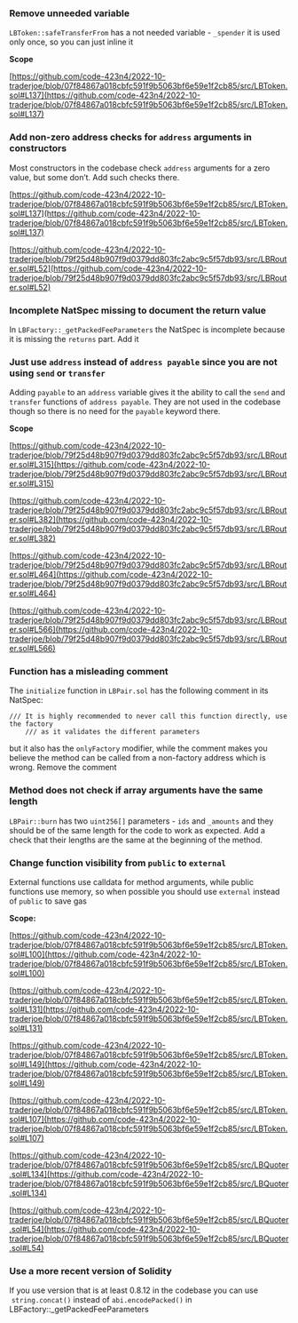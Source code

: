 ### Remove unneeded variable

`LBToken::safeTransferFrom` has a not needed variable - `_spender` it is used only once, so you can just inline it

**********Scope**********

[https://github.com/code-423n4/2022-10-traderjoe/blob/07f84867a018cbfc591f9b5063bf6e59e1f2cb85/src/LBToken.sol#L137](https://github.com/code-423n4/2022-10-traderjoe/blob/07f84867a018cbfc591f9b5063bf6e59e1f2cb85/src/LBToken.sol#L137)

### Add non-zero address checks for `address` arguments in constructors

Most constructors in the codebase check `address` arguments for a zero value, but some don’t. Add such checks there.

[https://github.com/code-423n4/2022-10-traderjoe/blob/07f84867a018cbfc591f9b5063bf6e59e1f2cb85/src/LBToken.sol#L137](https://github.com/code-423n4/2022-10-traderjoe/blob/07f84867a018cbfc591f9b5063bf6e59e1f2cb85/src/LBToken.sol#L137)

[https://github.com/code-423n4/2022-10-traderjoe/blob/79f25d48b907f9d0379dd803fc2abc9c5f57db93/src/LBRouter.sol#L52](https://github.com/code-423n4/2022-10-traderjoe/blob/79f25d48b907f9d0379dd803fc2abc9c5f57db93/src/LBRouter.sol#L52)

### Incomplete NatSpec missing to document the return value

In `LBFactory::_getPackedFeeParameters` the NatSpec is incomplete because it is missing the `returns` part. Add it

### Just use `address` instead of `address payable` since you are not using `send` or `transfer`

Adding `payable` to an `address` variable gives it the ability to call the `send` and `transfer` functions of `address payable`. They are not used in the codebase though so there is no need for the `payable` keyword there.

**********Scope**********

[https://github.com/code-423n4/2022-10-traderjoe/blob/79f25d48b907f9d0379dd803fc2abc9c5f57db93/src/LBRouter.sol#L315](https://github.com/code-423n4/2022-10-traderjoe/blob/79f25d48b907f9d0379dd803fc2abc9c5f57db93/src/LBRouter.sol#L315)

[https://github.com/code-423n4/2022-10-traderjoe/blob/79f25d48b907f9d0379dd803fc2abc9c5f57db93/src/LBRouter.sol#L382](https://github.com/code-423n4/2022-10-traderjoe/blob/79f25d48b907f9d0379dd803fc2abc9c5f57db93/src/LBRouter.sol#L382)

[https://github.com/code-423n4/2022-10-traderjoe/blob/79f25d48b907f9d0379dd803fc2abc9c5f57db93/src/LBRouter.sol#L464](https://github.com/code-423n4/2022-10-traderjoe/blob/79f25d48b907f9d0379dd803fc2abc9c5f57db93/src/LBRouter.sol#L464)

[https://github.com/code-423n4/2022-10-traderjoe/blob/79f25d48b907f9d0379dd803fc2abc9c5f57db93/src/LBRouter.sol#L566](https://github.com/code-423n4/2022-10-traderjoe/blob/79f25d48b907f9d0379dd803fc2abc9c5f57db93/src/LBRouter.sol#L566)

### Function has a misleading comment

The `initialize` function in `LBPair.sol` has the following comment in its NatSpec:

```solidity
/// It is highly recommended to never call this function directly, use the factory
    /// as it validates the different parameters
```

but it also has the `onlyFactory` modifier, while the comment makes you believe the method can be called from a non-factory address which is wrong. Remove the comment

### Method does not check if array arguments have the same length

`LBPair::burn` has two `uint256[]` parameters - `ids` and `_amounts` and they should be of the same length for the code to work as expected. Add a check that their lengths are the same at the beginning of the method.

### Change function visibility from `public` to `external`

External functions use calldata for method arguments, while public functions use memory, so when possible you should use `external` instead of `public` to save gas

************Scope:************

[https://github.com/code-423n4/2022-10-traderjoe/blob/07f84867a018cbfc591f9b5063bf6e59e1f2cb85/src/LBToken.sol#L100](https://github.com/code-423n4/2022-10-traderjoe/blob/07f84867a018cbfc591f9b5063bf6e59e1f2cb85/src/LBToken.sol#L100)

[https://github.com/code-423n4/2022-10-traderjoe/blob/07f84867a018cbfc591f9b5063bf6e59e1f2cb85/src/LBToken.sol#L131](https://github.com/code-423n4/2022-10-traderjoe/blob/07f84867a018cbfc591f9b5063bf6e59e1f2cb85/src/LBToken.sol#L131)

[https://github.com/code-423n4/2022-10-traderjoe/blob/07f84867a018cbfc591f9b5063bf6e59e1f2cb85/src/LBToken.sol#L149](https://github.com/code-423n4/2022-10-traderjoe/blob/07f84867a018cbfc591f9b5063bf6e59e1f2cb85/src/LBToken.sol#L149)

[https://github.com/code-423n4/2022-10-traderjoe/blob/07f84867a018cbfc591f9b5063bf6e59e1f2cb85/src/LBToken.sol#L107](https://github.com/code-423n4/2022-10-traderjoe/blob/07f84867a018cbfc591f9b5063bf6e59e1f2cb85/src/LBToken.sol#L107)

[https://github.com/code-423n4/2022-10-traderjoe/blob/07f84867a018cbfc591f9b5063bf6e59e1f2cb85/src/LBQuoter.sol#L134](https://github.com/code-423n4/2022-10-traderjoe/blob/07f84867a018cbfc591f9b5063bf6e59e1f2cb85/src/LBQuoter.sol#L134)

[https://github.com/code-423n4/2022-10-traderjoe/blob/07f84867a018cbfc591f9b5063bf6e59e1f2cb85/src/LBQuoter.sol#L54](https://github.com/code-423n4/2022-10-traderjoe/blob/07f84867a018cbfc591f9b5063bf6e59e1f2cb85/src/LBQuoter.sol#L54)

### Use a more recent version of Solidity

If you use version that is at least 0.8.12 in the codebase you can use  `string.concat()`
 instead of `abi.encodePacked()` in LBFactory::_getPackedFeeParameters